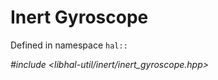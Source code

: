 # Inert Gyroscope

Defined in namespace `hal::`

*#include <libhal-util/inert/inert_gyroscope.hpp>*

```{doxygenclass} hal::inert_gyroscope
```